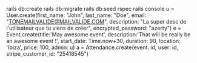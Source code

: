 
rails db:create
rails db:migrate
rails db:seed
rspec
rails console
u = User.create(first_name: "John", last_name: "Doe", email: "TONEMAILVALIDE@MAILVALIDE.COM", description: "La super desc de l'utilisateur que tu viens de créer", encrypted_password: "azerty")
e = Event.create(title:'May awesome event', description:'That will be really be an awesome event !', start_date: Time.now+30, duration: 90, location: 'Ibiza', price: 100, admin: u)
a = Attendance.create(event: id, user: id, stripe_customer_id: "25418545")
